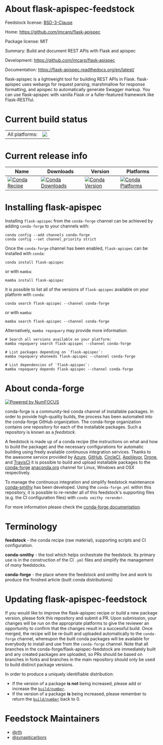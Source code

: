 About flask-apispec-feedstock
=============================

Feedstock license: [BSD-3-Clause](https://github.com/conda-forge/flask-apispec-feedstock/blob/main/LICENSE.txt)

Home: https://github.com/jmcarp/flask-apispec

Package license: MIT

Summary: Build and document REST APIs with Flask and apispec

Development: https://github.com/jmcarp/flask-apispec

Documentation: https://flask-apispec.readthedocs.org/en/latest/

flask-apispec is a lightweight tool for building REST APIs in Flask.
flask-apispec uses webargs for request parsing, marshmallow for response
formatting, and apispec to automatically generate Swagger markup.
You can use flask-apispec with vanilla Flask or a fuller-featured
framework like Flask-RESTful.


Current build status
====================


<table><tr><td>All platforms:</td>
    <td>
      <a href="https://dev.azure.com/conda-forge/feedstock-builds/_build/latest?definitionId=2937&branchName=main">
        <img src="https://dev.azure.com/conda-forge/feedstock-builds/_apis/build/status/flask-apispec-feedstock?branchName=main">
      </a>
    </td>
  </tr>
</table>

Current release info
====================

| Name | Downloads | Version | Platforms |
| --- | --- | --- | --- |
| [![Conda Recipe](https://img.shields.io/badge/recipe-flask--apispec-green.svg)](https://anaconda.org/conda-forge/flask-apispec) | [![Conda Downloads](https://img.shields.io/conda/dn/conda-forge/flask-apispec.svg)](https://anaconda.org/conda-forge/flask-apispec) | [![Conda Version](https://img.shields.io/conda/vn/conda-forge/flask-apispec.svg)](https://anaconda.org/conda-forge/flask-apispec) | [![Conda Platforms](https://img.shields.io/conda/pn/conda-forge/flask-apispec.svg)](https://anaconda.org/conda-forge/flask-apispec) |

Installing flask-apispec
========================

Installing `flask-apispec` from the `conda-forge` channel can be achieved by adding `conda-forge` to your channels with:

```
conda config --add channels conda-forge
conda config --set channel_priority strict
```

Once the `conda-forge` channel has been enabled, `flask-apispec` can be installed with `conda`:

```
conda install flask-apispec
```

or with `mamba`:

```
mamba install flask-apispec
```

It is possible to list all of the versions of `flask-apispec` available on your platform with `conda`:

```
conda search flask-apispec --channel conda-forge
```

or with `mamba`:

```
mamba search flask-apispec --channel conda-forge
```

Alternatively, `mamba repoquery` may provide more information:

```
# Search all versions available on your platform:
mamba repoquery search flask-apispec --channel conda-forge

# List packages depending on `flask-apispec`:
mamba repoquery whoneeds flask-apispec --channel conda-forge

# List dependencies of `flask-apispec`:
mamba repoquery depends flask-apispec --channel conda-forge
```


About conda-forge
=================

[![Powered by
NumFOCUS](https://img.shields.io/badge/powered%20by-NumFOCUS-orange.svg?style=flat&colorA=E1523D&colorB=007D8A)](https://numfocus.org)

conda-forge is a community-led conda channel of installable packages.
In order to provide high-quality builds, the process has been automated into the
conda-forge GitHub organization. The conda-forge organization contains one repository
for each of the installable packages. Such a repository is known as a *feedstock*.

A feedstock is made up of a conda recipe (the instructions on what and how to build
the package) and the necessary configurations for automatic building using freely
available continuous integration services. Thanks to the awesome service provided by
[Azure](https://azure.microsoft.com/en-us/services/devops/), [GitHub](https://github.com/),
[CircleCI](https://circleci.com/), [AppVeyor](https://www.appveyor.com/),
[Drone](https://cloud.drone.io/welcome), and [TravisCI](https://travis-ci.com/)
it is possible to build and upload installable packages to the
[conda-forge](https://anaconda.org/conda-forge) [anaconda.org](https://anaconda.org/)
channel for Linux, Windows and OSX respectively.

To manage the continuous integration and simplify feedstock maintenance
[conda-smithy](https://github.com/conda-forge/conda-smithy) has been developed.
Using the ``conda-forge.yml`` within this repository, it is possible to re-render all of
this feedstock's supporting files (e.g. the CI configuration files) with ``conda smithy rerender``.

For more information please check the [conda-forge documentation](https://conda-forge.org/docs/).

Terminology
===========

**feedstock** - the conda recipe (raw material), supporting scripts and CI configuration.

**conda-smithy** - the tool which helps orchestrate the feedstock.
                   Its primary use is in the construction of the CI ``.yml`` files
                   and simplify the management of *many* feedstocks.

**conda-forge** - the place where the feedstock and smithy live and work to
                  produce the finished article (built conda distributions)


Updating flask-apispec-feedstock
================================

If you would like to improve the flask-apispec recipe or build a new
package version, please fork this repository and submit a PR. Upon submission,
your changes will be run on the appropriate platforms to give the reviewer an
opportunity to confirm that the changes result in a successful build. Once
merged, the recipe will be re-built and uploaded automatically to the
`conda-forge` channel, whereupon the built conda packages will be available for
everybody to install and use from the `conda-forge` channel.
Note that all branches in the conda-forge/flask-apispec-feedstock are
immediately built and any created packages are uploaded, so PRs should be based
on branches in forks and branches in the main repository should only be used to
build distinct package versions.

In order to produce a uniquely identifiable distribution:
 * If the version of a package **is not** being increased, please add or increase
   the [``build/number``](https://docs.conda.io/projects/conda-build/en/latest/resources/define-metadata.html#build-number-and-string).
 * If the version of a package **is** being increased, please remember to return
   the [``build/number``](https://docs.conda.io/projects/conda-build/en/latest/resources/define-metadata.html#build-number-and-string)
   back to 0.

Feedstock Maintainers
=====================

* [@rth](https://github.com/rth/)
* [@synapticarbors](https://github.com/synapticarbors/)

